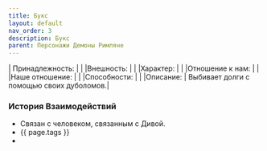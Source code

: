 ```yaml
---
title: Букс
layout: default
nav_order: 3
description: Букс
parent: Персонажи Демоны Римляне
---
```

| Принадлежность: | |
|Внешность: | |
|Характер: | |
|Отношение к нам: | |
|Наше отношение: | |
|Способности: | |
|Описание: | Выбивает долги с помощью своих дуболомов.|

### История Взаимодействий
- Связан с человеком, связанным с Дивой. 
- {{ page.tags }}
- 

